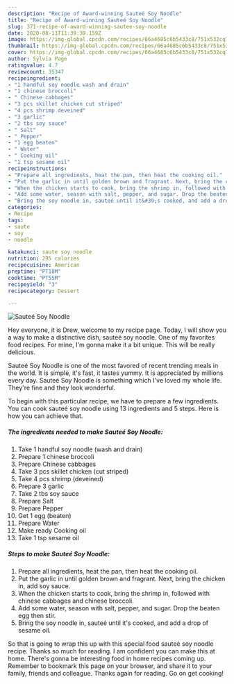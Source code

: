 ```yaml
---
description: "Recipe of Award-winning Sauteé Soy Noodle"
title: "Recipe of Award-winning Sauteé Soy Noodle"
slug: 371-recipe-of-award-winning-sautee-soy-noodle
date: 2020-08-11T11:39:39.159Z
image: https://img-global.cpcdn.com/recipes/66a4685c6b5433c8/751x532cq70/sautee-soy-noodle-recipe-main-photo.jpg
thumbnail: https://img-global.cpcdn.com/recipes/66a4685c6b5433c8/751x532cq70/sautee-soy-noodle-recipe-main-photo.jpg
cover: https://img-global.cpcdn.com/recipes/66a4685c6b5433c8/751x532cq70/sautee-soy-noodle-recipe-main-photo.jpg
author: Sylvia Page
ratingvalue: 4.7
reviewcount: 35347
recipeingredient:
- "1 handful soy noodle wash and drain"
- "1 chinese broccoli"
- " Chinese cabbages"
- "3 pcs skillet chicken cut striped"
- "4 pcs shrimp deveined"
- "3 garlic"
- "2 tbs soy sauce"
- " Salt"
- " Pepper"
- "1 egg beaten"
- " Water"
- " Cooking oil"
- "1 tsp sesame oil"
recipeinstructions:
- "Prepare all ingredients, heat the pan, then heat the cooking oil."
- "Put the garlic in until golden brown and fragrant. Next, bring the chicken in, add soy sauce."
- "When the chicken starts to cook, bring the shrimp in, followed with chinese cabbages and chinese broccoli."
- "Add some water, season with salt, pepper, and sugar. Drop the beaten egg then stir."
- "Bring the soy noodle in, sauteé until it&#39;s cooked, and add a drop of sesame oil."
categories:
- Recipe
tags:
- saute
- soy
- noodle

katakunci: saute soy noodle 
nutrition: 295 calories
recipecuisine: American
preptime: "PT18M"
cooktime: "PT55M"
recipeyield: "3"
recipecategory: Dessert

---
```



![Sauteé Soy Noodle](https://img-global.cpcdn.com/recipes/66a4685c6b5433c8/751x532cq70/sautee-soy-noodle-recipe-main-photo.jpg)

Hey everyone, it is Drew, welcome to my recipe page. Today, I will show you a way to make a distinctive dish, sauteé soy noodle. One of my favorites food recipes. For mine, I'm gonna make it a bit unique. This will be really delicious.

Sauteé Soy Noodle is one of the most favored of recent trending meals in the world. It is simple, it's fast, it tastes yummy. It is appreciated by millions every day. Sauteé Soy Noodle is something which I've loved my whole life. They're fine and they look wonderful.




To begin with this particular recipe, we have to prepare a few ingredients. You can cook sauteé soy noodle using 13 ingredients and 5 steps. Here is how you can achieve that.

<!--inarticleads1-->

##### The ingredients needed to make Sauteé Soy Noodle:

1. Take 1 handful soy noodle (wash and drain)
1. Prepare 1 chinese broccoli
1. Prepare  Chinese cabbages
1. Take 3 pcs skillet chicken (cut striped)
1. Take 4 pcs shrimp (deveined)
1. Prepare 3 garlic
1. Take 2 tbs soy sauce
1. Prepare  Salt
1. Prepare  Pepper
1. Get 1 egg (beaten)
1. Prepare  Water
1. Make ready  Cooking oil
1. Take 1 tsp sesame oil




<!--inarticleads2-->

##### Steps to make Sauteé Soy Noodle:

1. Prepare all ingredients, heat the pan, then heat the cooking oil.
1. Put the garlic in until golden brown and fragrant. Next, bring the chicken in, add soy sauce.
1. When the chicken starts to cook, bring the shrimp in, followed with chinese cabbages and chinese broccoli.
1. Add some water, season with salt, pepper, and sugar. Drop the beaten egg then stir.
1. Bring the soy noodle in, sauteé until it&#39;s cooked, and add a drop of sesame oil.




So that is going to wrap this up with this special food sauteé soy noodle recipe. Thanks so much for reading. I am confident you can make this at home. There's gonna be interesting food in home recipes coming up. Remember to bookmark this page on your browser, and share it to your family, friends and colleague. Thanks again for reading. Go on get cooking!
